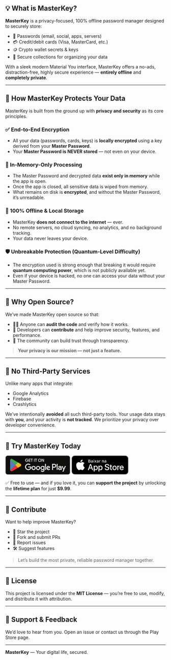 ## 💡 What is MasterKey?

**MasterKey** is a privacy-focused, 100% offline password manager designed to securely store:

- 🔑 Passwords (email, social, apps, servers)
- 💳 Credit/debit cards (Visa, MasterCard, etc.)
- 🪙 Crypto wallet secrets & keys
- 🔐 Secure collections for organizing your data

With a sleek modern Material You interface, MasterKey offers a no-ads, distraction-free, highly secure experience — **entirely offline** and **completely private**.

---

## 🔐 How MasterKey Protects Your Data

MasterKey is built from the ground up with **privacy and security** as its core principles.

### ✅ End-to-End Encryption

- All your data (passwords, cards, keys) is **locally encrypted** using a key derived from your **Master Password**.
- Your **Master Password is NEVER stored** — not even on your device.

### 🧠 In-Memory-Only Processing

- The Master Password and decrypted data **exist only in memory** while the app is open.
- Once the app is closed, all sensitive data is wiped from memory.
- What remains on disk is **encrypted**, and without the Master Password, it’s unreadable.

### 📴 100% Offline & Local Storage

- MasterKey **does not connect to the internet** — ever.
- No remote servers, no cloud syncing, no analytics, and no background tracking.
- Your data never leaves your device.

### 🛡️ Unbreakable Protection (Quantum-Level Difficulty)

- The encryption used is strong enough that breaking it would require **quantum computing power**, which is not publicly available yet.
- Even if your device is hacked, no one can access your data without your Master Password.

---

## 🎯 Why Open Source?

We’ve made MasterKey open source so that:

- 🧑‍💻 Anyone can **audit the code** and verify how it works.
- 🤝 Developers can **contribute** and help improve security, features, and performance.
- 💬 The community can build trust through transparency.

> **Your privacy is our mission — not just a feature.**

---

## 🧾 No Third-Party Services

Unlike many apps that integrate:
- Google Analytics
- Firebase
- Crashlytics

We’ve intentionally **avoided** all such third-party tools. Your usage data stays with **you**, and your activity is **not tracked**. We prioritize your privacy over developer convenience.

---

## 🚀 Try MasterKey Today

[<img src="./assets/google-play-badge.png" alt="Get it on Google Play" style="height: 60px; width: auto;" />](https://play.google.com/store/apps/details?id=dev.pshteam.master_key)
[<img src="./assets/app-store-badge.png" alt="Download on the App Store" style="height: 60px; width: auto;" />](https://apps.apple.com/app/id6748267239)


✅ Free to use — and if you love it, you can **support the project** by unlocking the **lifetime plan** for just **$9.99**.

---

## 👥 Contribute

Want to help improve MasterKey?

- 🌟 Star the project
- 📂 Fork and submit PRs
- 🐞 Report issues
- 🛠️ Suggest features

> Let’s build the most private, reliable password manager together.

---

## 📄 License

This project is licensed under the **MIT License** — you’re free to use, modify, and distribute it with attribution.

---

## 🙌 Support & Feedback

We’d love to hear from you. Open an issue or contact us through the Play Store page.

---

**MasterKey** — Your digital life, secured.
